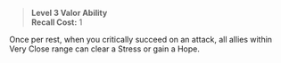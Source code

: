 > **Level 3 Valor Ability**  
> **Recall Cost:** 1

Once per rest, when you critically succeed on an attack, all allies within Very Close range can clear a Stress or gain a Hope.
